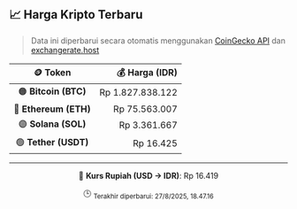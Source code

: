 

<!-- HARGA_KRIPTO -->
## 📈 Harga Kripto Terbaru

> Data ini diperbarui secara otomatis menggunakan [CoinGecko API](https://www.coingecko.com/) dan [exchangerate.host](https://exchangerate.host/)

<div align="center">

| 🪙 Token | 💰 Harga (IDR) |
|:------:|---------------:|
| 🟠 **Bitcoin (BTC)**   | Rp 1.827.838.122 |
| 🔵 **Ethereum (ETH)**  | Rp 75.563.007 |
| 🟣 **Solana (SOL)**    | Rp 3.361.667 |
| 🟢 **Tether (USDT)**   | Rp 16.425 |

---

💱 **Kurs Rupiah (USD → IDR)**: Rp 16.419

🕒 <sub>Terakhir diperbarui: 27/8/2025, 18.47.16</sub>

</div>
<!-- /HARGA_KRIPTO -->